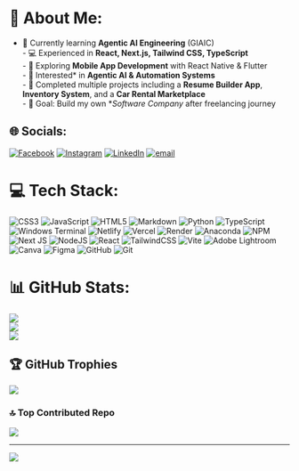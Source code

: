 # 💫 About Me:
- 🌱 Currently learning **Agentic AI Engineering** (GIAIC)  <br>- 💻 Experienced in **React, Next.js, Tailwind CSS, TypeScript**  <br>- 📱 Exploring **Mobile App Development** with React Native & Flutter  <br>- 🤖 Interested* in **Agentic AI & Automation Systems**  <br>- 🔭 Completed multiple projects including a **Resume Builder App**, **Inventory System**, and a **Car Rental Marketplace**  <br>- 🎯 Goal: Build my own **Software Company* after freelancing journey  


## 🌐 Socials:
[![Facebook](https://img.shields.io/badge/Facebook-%231877F2.svg?logo=Facebook&logoColor=white)](https://facebook.com/alishahid24) [![Instagram](https://img.shields.io/badge/Instagram-%23E4405F.svg?logo=Instagram&logoColor=white)](https://instagram.com/codecraftali) [![LinkedIn](https://img.shields.io/badge/LinkedIn-%230077B5.svg?logo=linkedin&logoColor=white)](https://linkedin.com/in/muhammad-ali-shahid-2a9244366) [![email](https://img.shields.io/badge/Email-D14836?logo=gmail&logoColor=white)](mailto:alishahids519@gmail.com) 

# 💻 Tech Stack:
![CSS3](https://img.shields.io/badge/css3-%231572B6.svg?style=for-the-badge&logo=css3&logoColor=white) ![JavaScript](https://img.shields.io/badge/javascript-%23323330.svg?style=for-the-badge&logo=javascript&logoColor=%23F7DF1E) ![HTML5](https://img.shields.io/badge/html5-%23E34F26.svg?style=for-the-badge&logo=html5&logoColor=white) ![Markdown](https://img.shields.io/badge/markdown-%23000000.svg?style=for-the-badge&logo=markdown&logoColor=white) ![Python](https://img.shields.io/badge/python-3670A0?style=for-the-badge&logo=python&logoColor=ffdd54) ![TypeScript](https://img.shields.io/badge/typescript-%23007ACC.svg?style=for-the-badge&logo=typescript&logoColor=white) ![Windows Terminal](https://img.shields.io/badge/Windows%20Terminal-%234D4D4D.svg?style=for-the-badge&logo=windows-terminal&logoColor=white) ![Netlify](https://img.shields.io/badge/netlify-%23000000.svg?style=for-the-badge&logo=netlify&logoColor=#00C7B7) ![Vercel](https://img.shields.io/badge/vercel-%23000000.svg?style=for-the-badge&logo=vercel&logoColor=white) ![Render](https://img.shields.io/badge/Render-%46E3B7.svg?style=for-the-badge&logo=render&logoColor=white) ![Anaconda](https://img.shields.io/badge/Anaconda-%2344A833.svg?style=for-the-badge&logo=anaconda&logoColor=white) ![NPM](https://img.shields.io/badge/NPM-%23CB3837.svg?style=for-the-badge&logo=npm&logoColor=white) ![Next JS](https://img.shields.io/badge/Next-black?style=for-the-badge&logo=next.js&logoColor=white) ![NodeJS](https://img.shields.io/badge/node.js-6DA55F?style=for-the-badge&logo=node.js&logoColor=white) ![React](https://img.shields.io/badge/react-%2320232a.svg?style=for-the-badge&logo=react&logoColor=%2361DAFB) ![TailwindCSS](https://img.shields.io/badge/tailwindcss-%2338B2AC.svg?style=for-the-badge&logo=tailwind-css&logoColor=white) ![Vite](https://img.shields.io/badge/vite-%23646CFF.svg?style=for-the-badge&logo=vite&logoColor=white) ![Adobe Lightroom](https://img.shields.io/badge/Adobe%20Lightroom-31A8FF.svg?style=for-the-badge&logo=Adobe%20Lightroom&logoColor=white) ![Canva](https://img.shields.io/badge/Canva-%2300C4CC.svg?style=for-the-badge&logo=Canva&logoColor=white) ![Figma](https://img.shields.io/badge/figma-%23F24E1E.svg?style=for-the-badge&logo=figma&logoColor=white) ![GitHub](https://img.shields.io/badge/github-%23121011.svg?style=for-the-badge&logo=github&logoColor=white) ![Git](https://img.shields.io/badge/git-%23F05033.svg?style=for-the-badge&logo=git&logoColor=white)
# 📊 GitHub Stats:
![](https://github-readme-stats.vercel.app/api?username=m-Alishahid&theme=algolia&hide_border=false&include_all_commits=false&count_private=false)<br/>
![](https://nirzak-streak-stats.vercel.app/?user=m-Alishahid&theme=algolia&hide_border=false)<br/>
![](https://github-readme-stats.vercel.app/api/top-langs/?username=m-Alishahid&theme=algolia&hide_border=false&include_all_commits=false&count_private=false&layout=compact)

## 🏆 GitHub Trophies
![](https://github-profile-trophy.vercel.app/?username=m-Alishahid&theme=radical&no-frame=true&no-bg=false&margin-w=4)

### 🔝 Top Contributed Repo
![](https://github-contributor-stats.vercel.app/api?username=m-Alishahid&limit=5&theme=dark&combine_all_yearly_contributions=true)

---
[![](https://visitcount.itsvg.in/api?id=m-Alishahid&icon=0&color=0)](https://visitcount.itsvg.in)

<!-- Proudly created with GPRM ( https://gprm.itsvg.in ) -->
